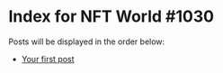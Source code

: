 # Index for NFT World #1030
Posts will be displayed in the order below:

- [Your first post](./001-first.md)

